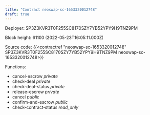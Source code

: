 ```yaml
---
title: "Contract neoswap-sc-1653320012748"
draft: true
---
```

Deployer: SP3Z3KVR3T0F255SC8170SZY7YB52YPY9H9TNZ9PM


 



Block height: 61100 (2022-05-23T16:05:11.000Z)

Source code: {{<contractref "neoswap-sc-1653320012748" SP3Z3KVR3T0F255SC8170SZY7YB52YPY9H9TNZ9PM neoswap-sc-1653320012748>}}

Functions:

* cancel-escrow _private_
* check-deal _private_
* check-deal-status _private_
* release-escrow _private_
* cancel _public_
* confirm-and-escrow _public_
* check-contract-status _read_only_
